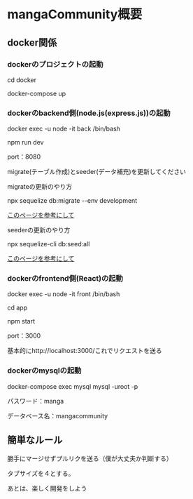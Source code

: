 <h1>mangaCommunity概要</h1>

<h2>docker関係<h3>

<h3>dockerのプロジェクトの起動</h3>
<p>cd docker</p>
<p>docker-compose up</p>

<h3>dockerのbackend側(node.js(express.js))の起動</h3>
<p>docker exec -u node -it back /bin/bash</p>
<p>npm run dev</p>
<p>port：8080</p>
<p>migrate(テーブル作成)とseeder(データ補充)を更新してください</p>
<p>migrateの更新のやり方</p>
<p>npx sequelize db:migrate --env development</p>
<a href="https://qiita.com/hare-systems-ryo/items/73db197a82100d18bb3f">このページを参考にして</a>
<p>seederの更新のやり方</p>
<p>npx sequelize-cli db:seed:all</p>
<a href="https://blog.capilano-fw.com/?p=5546#i-3">このページを参考にして</a>


<h3>dockerのfrontend側(React)の起動</h3>
<p>docker exec -u node -it front /bin/bash</p>
<p>cd app</p>
<p>npm start</p>
<p>port：3000</p>
<p>基本的にhttp://localhost:3000/これでリクエストを送る</p>

<h3>dockerのmysqlの起動</h3>
<p>docker-compose exec mysql mysql -uroot -p</p>
<p>パスワード：manga</p>
<p>データベース名：mangacommunity</p>

<h2>簡単なルール</h2>
<p>勝手にマージせずプルリクを送る（僕が大丈夫か判断する）</p>
<p>タブサイズを４とする。</p>
<p>あとは、楽しく開発をしよう</p>